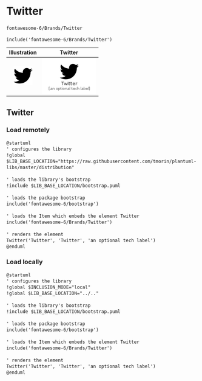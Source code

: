 # Twitter


```text
fontawesome-6/Brands/Twitter
```

```text
include('fontawesome-6/Brands/Twitter')
```



| Illustration | Twitter |
| :---: | :---: |
| ![illustration for Illustration](../../fontawesome-6/Brands/Twitter.png) | ![illustration for Twitter](../../fontawesome-6/Brands/Twitter.Local.png) |




## Twitter

### Load remotely
```plantuml
@startuml
' configures the library
!global $LIB_BASE_LOCATION="https://raw.githubusercontent.com/tmorin/plantuml-libs/master/distribution"

' loads the library's bootstrap
!include $LIB_BASE_LOCATION/bootstrap.puml

' loads the package bootstrap
include('fontawesome-6/bootstrap')

' loads the Item which embeds the element Twitter
include('fontawesome-6/Brands/Twitter')

' renders the element
Twitter('Twitter', 'Twitter', 'an optional tech label')
@enduml
```

### Load locally
```plantuml
@startuml
' configures the library
!global $INCLUSION_MODE="local"
!global $LIB_BASE_LOCATION="../.."

' loads the library's bootstrap
!include $LIB_BASE_LOCATION/bootstrap.puml

' loads the package bootstrap
include('fontawesome-6/bootstrap')

' loads the Item which embeds the element Twitter
include('fontawesome-6/Brands/Twitter')

' renders the element
Twitter('Twitter', 'Twitter', 'an optional tech label')
@enduml
```

